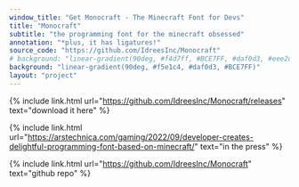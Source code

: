 ```yaml
---
window_title: "Get Monocraft - The Minecraft Font for Devs"
title: "Monocraft"
subtitle: "the programming font for the minecraft obsessed"
annotation: "*plus, it has ligatures!"
source_code: "https://github.com/IdreesInc/Monocraft"
# background: "linear-gradient(90deg, #f4d7ff, #BCE7FF, #daf0d3, #eee2d1)"
background: "linear-gradient(90deg, #f5e1c4, #daf0d3, #BCE7FF)"
layout: "project"
---
```


{% include link.html
	url="https://github.com/IdreesInc/Monocraft/releases"
	text="download it here"
%}

{% include link.html
	url="https://arstechnica.com/gaming/2022/09/developer-creates-delightful-programming-font-based-on-minecraft/"
	text="in the press"
%}

{% include link.html
	url="https://github.com/IdreesInc/Monocraft"
	text="github repo"
%}
